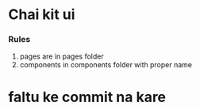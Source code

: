 # Chai kit ui 

### Rules 
1. pages are in pages folder
2. components in components folder with proper name
# faltu ke commit na kare 
